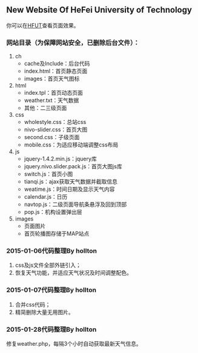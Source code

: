 ## New Website Of HeFei University of Technology
你可以在[HFUT](http://www.hfut.edu.cn "合肥工业大学")查看页面效果。
### 网站目录（为保障网站安全，已删除后台文件）：
1. ch
   + cache及Include：后台代码
   + index.html：首页静态页面
   + images：首页天气图标
2. html
   + index.tpl：首页动态页面
   + weather.txt：天气数据
   + 其他：二三级页面
3. css
   + wholestyle.css：总站css
   + nivo-slider.css：首页大图
   + second.css：子级页面
   + mobile.css：为适应移动端调整css布局
4. js
   + jquery-1.4.2.min.js：jquery库
   + jquery.nivo.slider.pack.js：首页大图js库
   + switch.js：首页小图
   + tianqi.js：ajax获取天气数据并截取信息
   + weatime.js：时间日期及显示天气内容
   + calendar.js：日历
   + navtop.js：二级页面导航条悬浮及回到顶部
   + pop.js：机构设置弹出层
5. images
   + 页面图片
   + 首页轮播图存储于MAP站点

### 2015-01-06代码整理By hollton
1. css及js文件全部外链引入；
2. 恢复天气功能，并适应天气状况及时间调整配色。

### 2015-01-07代码整理By hollton
1. 合并css代码；
2. 精简删除大量无用图片。

### 2015-01-28代码整理By hollton
修复weather.php，每隔3个小时自动获取最新天气信息。
